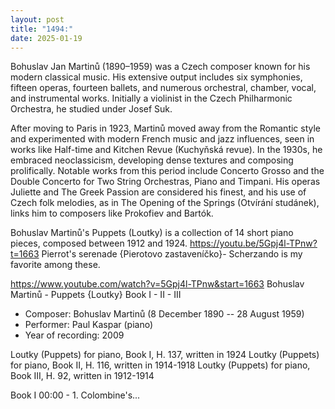 ```yaml
---
layout: post
title: "1494:"
date: 2025-01-19
---
```


Bohuslav Jan Martinů (1890–1959) was a Czech composer known for his modern classical music. His extensive output includes six symphonies, fifteen operas, fourteen ballets, and numerous orchestral, chamber, vocal, and instrumental works. Initially a violinist in the Czech Philharmonic Orchestra, he studied under Josef Suk.

After moving to Paris in 1923, Martinů moved away from the Romantic style and experimented with modern French music and jazz influences, seen in works like Half-time and Kitchen Revue (Kuchyňská revue). In the 1930s, he embraced neoclassicism, developing dense textures and composing prolifically. Notable works from this period include Concerto Grosso and the Double Concerto for Two String Orchestras, Piano and Timpani. His operas Juliette and The Greek Passion are considered his finest, and his use of Czech folk melodies, as in The Opening of the Springs (Otvírání studánek), links him to composers like Prokofiev and Bartók.

Bohuslav Martinů's Puppets (Loutky) is a collection of 14 short piano pieces, composed between 1912 and 1924. 
https://youtu.be/5Gpj4l-TPnw?t=1663
Pierrot's serenade {Pierotovo zastaveníčko}- Scherzando is my favorite among these.

https://www.youtube.com/watch?v=5Gpj4l-TPnw&start=1663
Bohuslav Martinů - Puppets {Loutky} Book I - II - III
- Composer: Bohuslav Martinů (8 December 1890 -- 28 August 1959)
- Performer: Paul Kaspar (piano)
- Year of recording: 2009

Loutky (Puppets) for piano, Book I, H. 137, written in 1924
Loutky (Puppets) for piano, Book II, H. 116, written in 1914-1918
Loutky (Puppets) for piano, Book III, H. 92, written in 1912-1914

Book I
00:00 - 1. Colombine's...
